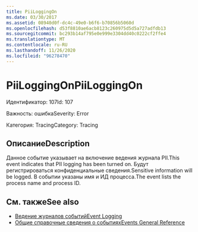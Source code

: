 ```yaml
---
title: PiiLoggingOn
ms.date: 03/30/2017
ms.assetid: 08940d0f-dc4c-49e0-b6f6-b70856b5060d
ms.openlocfilehash: d53f8810ae6acb8123c260975d5d5a727adfdb13
ms.sourcegitcommit: bc293b14af795e0e999e3304dd40c0222cf2ffe4
ms.translationtype: MT
ms.contentlocale: ru-RU
ms.lasthandoff: 11/26/2020
ms.locfileid: "96278470"
---
```

# <a name="piiloggingon"></a><span data-ttu-id="804b7-102">PiiLoggingOn</span><span class="sxs-lookup"><span data-stu-id="804b7-102">PiiLoggingOn</span></span>

<span data-ttu-id="804b7-103">Идентификатор: 107</span><span class="sxs-lookup"><span data-stu-id="804b7-103">Id: 107</span></span>  
  
 <span data-ttu-id="804b7-104">Важность: ошибка</span><span class="sxs-lookup"><span data-stu-id="804b7-104">Severity: Error</span></span>  
  
 <span data-ttu-id="804b7-105">Категория: Tracing</span><span class="sxs-lookup"><span data-stu-id="804b7-105">Category: Tracing</span></span>  
  
## <a name="description"></a><span data-ttu-id="804b7-106">Описание</span><span class="sxs-lookup"><span data-stu-id="804b7-106">Description</span></span>  

 <span data-ttu-id="804b7-107">Данное событие указывает на включение ведения журнала PII.</span><span class="sxs-lookup"><span data-stu-id="804b7-107">This event indicates that PII logging has been turned on.</span></span> <span data-ttu-id="804b7-108">Будут регистрироваться конфиденциальные сведения.</span><span class="sxs-lookup"><span data-stu-id="804b7-108">Sensitive information will be logged.</span></span> <span data-ttu-id="804b7-109">В событии указаны имя и ИД процесса.</span><span class="sxs-lookup"><span data-stu-id="804b7-109">The event lists the process name and process ID.</span></span>  
  
## <a name="see-also"></a><span data-ttu-id="804b7-110">См. также</span><span class="sxs-lookup"><span data-stu-id="804b7-110">See also</span></span>

- [<span data-ttu-id="804b7-111">Ведение журналов событий</span><span class="sxs-lookup"><span data-stu-id="804b7-111">Event Logging</span></span>](index.md)
- [<span data-ttu-id="804b7-112">Общие справочные сведения о событиях</span><span class="sxs-lookup"><span data-stu-id="804b7-112">Events General Reference</span></span>](events-general-reference.md)
